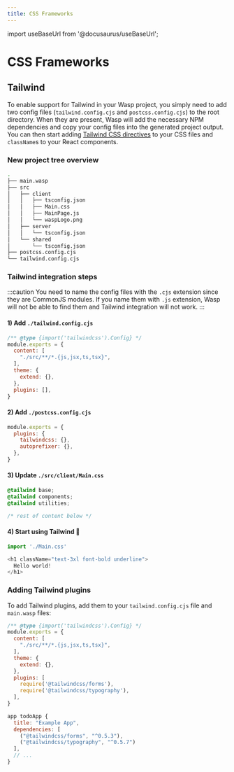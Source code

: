 ```yaml
---
title: CSS Frameworks
---
```


import useBaseUrl from '@docusaurus/useBaseUrl';

# CSS Frameworks

## Tailwind

To enable support for Tailwind in your Wasp project, you simply need to add two config files (`tailwind.config.cjs` and `postcss.config.cjs`) to the root directory. When they are present, Wasp will add the necessary NPM dependencies and copy your config files into the generated project output. You can then start adding [Tailwind CSS directives](https://tailwindcss.com/docs/functions-and-directives#directives) to your CSS files and `className`s to your React components.

### New project tree overview
```bash title="tree ." {6,13-14}
.
├── main.wasp
├── src
│   ├── client
│   │   ├── tsconfig.json
│   │   ├── Main.css
│   │   ├── MainPage.js
│   │   └── waspLogo.png
│   ├── server
│   │   └── tsconfig.json
│   └── shared
│       └── tsconfig.json
├── postcss.config.cjs
└── tailwind.config.cjs
```

### Tailwind integration steps

:::caution
You need to name the config files with the `.cjs` extension since they are CommonJS modules. If you name them with `.js` extension, Wasp will not be able to find them and Tailwind integration will not work.
:::

#### 1) Add `./tailwind.config.cjs`
```js title="./tailwind.config.cjs"
/** @type {import('tailwindcss').Config} */
module.exports = {
  content: [
    "./src/**/*.{js,jsx,ts,tsx}",
  ],
  theme: {
    extend: {},
  },
  plugins: [],
}
```

#### 2) Add `./postcss.config.cjs`
```js title="./postcss.config.cjs"
module.exports = {
  plugins: {
    tailwindcss: {},
    autoprefixer: {},
  },
}
```

#### 3) Update `./src/client/Main.css`
```css title="./src/client//Main.css" {1-3}
@tailwind base;
@tailwind components;
@tailwind utilities;

/* rest of content below */
```

#### 4) Start using Tailwind 🥳
```js title="./src/client/MainPage.js"
import './Main.css'

<h1 className="text-3xl font-bold underline">
  Hello world!
</h1>
```

### Adding Tailwind plugins
To add Tailwind plugins, add them to your `tailwind.config.cjs` file and `main.wasp` files:

```js title="./tailwind.config.cjs" {10-11}
/** @type {import('tailwindcss').Config} */
module.exports = {
  content: [
    "./src/**/*.{js,jsx,ts,tsx}",
  ],
  theme: {
    extend: {},
  },
  plugins: [
    require('@tailwindcss/forms'),
    require('@tailwindcss/typography'),
  ],
}
```

```js title="main.wasp" {4-5}
app todoApp {
  title: "Example App",
  dependencies: [
    ("@tailwindcss/forms", "^0.5.3"),
    ("@tailwindcss/typography", "^0.5.7")
  ],
  // ...
}
```
